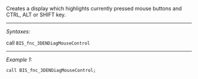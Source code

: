 Creates a display which highlights currently pressed mouse buttons and CTRL, ALT or SHIFT key.


---
*Syntaxes:*

call `BIS_fnc_3DENDiagMouseControl`

---
*Example 1:*

```sqf
call BIS_fnc_3DENDiagMouseControl;
```